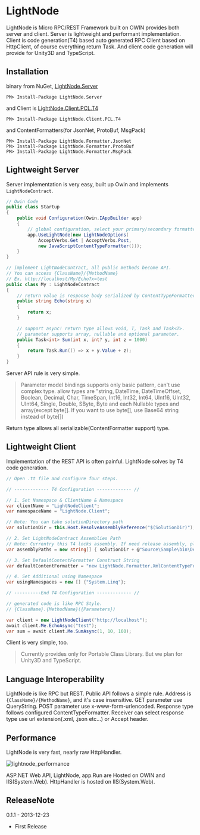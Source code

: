 LightNode
=========
LightNode is Micro RPC/REST Framework built on OWIN provides both server and client. Server is lightweight and performant implementation. Client is code generation(T4) based auto generated RPC Client based on HttpClient, of course everything return Task. And client code generation will provide for Unity3D and TypeScript. 

Installation
---
binary from NuGet, [LightNode.Server](https://nuget.org/packages/LightNode.Server/)

```
PM> Install-Package LightNode.Server
```

and Client is [LightNode.Client.PCL.T4](https://nuget.org/packages/LightNode.Client.PCL.T4/)

```
PM> Install-Package LightNode.Client.PCL.T4
```
and ContentFormatters(for JsonNet, ProtoBuf, MsgPack)
```
PM> Install-Package LightNode.Formatter.JsonNet
PM> Install-Package LightNode.Formatter.ProtoBuf
PM> Install-Package LightNode.Formatter.MsgPack
```

Lightweight Server
---
Server implementation is very easy, built up Owin and implements `LightNodeContract`.

```csharp
// Owin Code
public class Startup
{
    public void Configuration(Owin.IAppBuilder app)
    {
        // global configuration, select your primary/secondary formatters(JsonNet/ProtoBuf/MsgPack/Xml/etc...)
        app.UseLightNode(new LightNodeOptions(
            AcceptVerbs.Get | AcceptVerbs.Post, 
            new JavaScriptContentTypeFormatter()));
    }
}

// implement LightNodeContract, all public methods become API.
// You can access {ClassName}/{MethodName}
// Ex. http://localhost/My/Echo?x=test
public class My : LightNodeContract
{
    // return value is response body serialized by ContentTypeFormatter.    
    public string Echo(string x)
    {
        return x;
    }

    // support async! return type allows void, T, Task and Task<T>.
    // parameter supports array, nullable and optional parameter.
    public Task<int> Sum(int x, int? y, int z = 1000)
    {
        return Task.Run(() => x + y.Value + z);
    }
}
```
 
Server API rule is very simple.

> Parameter model bindings supports only basic pattern, can't use complex type. allow types are "string, DateTime, DateTimeOffset, Boolean, Decimal, Char, TimeSpan, Int16, Int32, Int64, UInt16, UInt32, UInt64, Single, Double, SByte, Byte and each Nullable types and array(except byte[]. If you want to use byte[], use Base64 string instead of byte[])

Return type allows all serializable(ContentFormatter support) type.

Lightweight Client
--- 
Implementation of the REST API is often painful. LightNode solves by T4 code generation.


```csharp
// Open .tt file and configure four steps.

// ------------- T4 Configuration ------------- //

// 1. Set Namespace & ClientName & Namespace
var clientName = "LightNodeClient";
var namespaceName = "LightNode.Client";

// Note: You can take solutionDirectory path
var solutionDir = this.Host.ResolveAssemblyReference("$(SolutionDir)"); 

// 2. Set LightNodeContract Assemblies Path
// Note: Currentry this T4 locks assembly. If need release assembly, please restart Visual Studio.
var assemblyPaths = new string[] { solutionDir + @"Source\Sample\bin\Debug\Asm.dll"};

// 3. Set DefaultContentFormatter Construct String
var defaultContentFormatter = "new LightNode.Formatter.XmlContentTypeFormatter()";

// 4. Set Additional using Namespace
var usingNamespaces = new [] {"System.Linq"};

// ----------End T4 Configuration ------------- //
```

```csharp
// generated code is like RPC Style.
// {ClassName}.{MethodName}({Parameters}) 

var client = new LightNodeClient("http://localhost");
await client.Me.EchoAsync("test");
var sum = await client.Me.SumAsync(1, 10, 100);
```

Client is very simple, too.

> Currently provides only for Portable Class Library. But we plan for Unity3D and TypeScript.

Language Interoperability
---
LightNode is like RPC but REST. Public API follows a simple rule. Address is `{ClassName}/{MethodName}`, and it's case insensitive. GET parameter use QueryString. POST parameter use x-www-form-urlencoded. Response type follows configured ContentTypeFormatter. Receiver can select response type use url extension(.xml, .json etc...) or Accept header.

Performance
---
LightNode is very fast, nearly raw HttpHandler.

![lightnode_performance](https://f.cloud.github.com/assets/46207/1799212/32d94e5e-6b8d-11e3-9e58-cd8f89c62131.jpg)

ASP.NET Web API, LightNode, app.Run are Hosted on OWIN and IIS(System.Web). HttpHandler is hosted on IIS(System.Web).

ReleaseNote
---
0.1.1 - 2013-12-23  
* First Release
